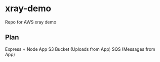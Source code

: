 # xray-demo
Repo for AWS xray demo

## Plan

Express + Node App
S3 Bucket (Uploads from App)
SQS (Messages from App)
